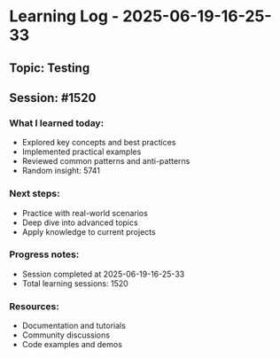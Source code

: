 # Learning Log - 2025-06-19-16-25-33

## Topic: Testing
## Session: #1520

### What I learned today:
- Explored key concepts and best practices
- Implemented practical examples  
- Reviewed common patterns and anti-patterns
- Random insight: 5741

### Next steps:
- Practice with real-world scenarios
- Deep dive into advanced topics
- Apply knowledge to current projects

### Progress notes:
- Session completed at 2025-06-19-16-25-33
- Total learning sessions: 1520

### Resources:
- Documentation and tutorials
- Community discussions
- Code examples and demos
